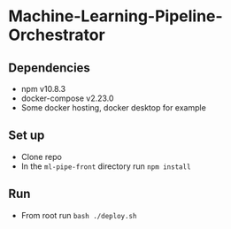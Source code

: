 # Machine-Learning-Pipeline-Orchestrator



## Dependencies  
* npm v10.8.3
* docker-compose v2.23.0
* Some docker hosting, docker desktop for example

## Set up
* Clone repo
* In the `ml-pipe-front` directory run `npm install`

## Run
* From root run `bash ./deploy.sh` 
